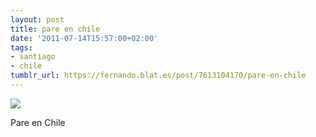 ```yaml
---
layout: post
title: pare en chile
date: '2011-07-14T15:57:00+02:00'
tags:
- santiago
- chile
tumblr_url: https://fernando.blat.es/post/7613104170/pare-en-chile
---
```

 ![](/tumblr_files/tumblr_lobtfjedfg1qz4y16o1_1280.png)  

Pare en Chile
